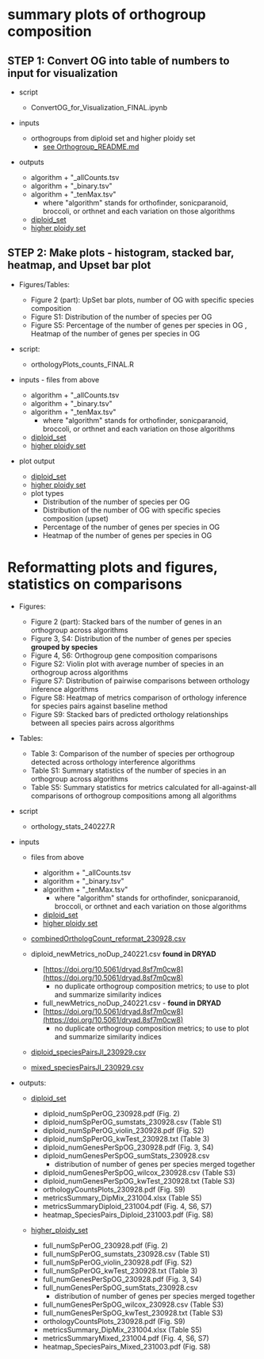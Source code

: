 # summary plots of orthogroup composition 
## STEP 1: Convert OG into table of numbers to input for visualization

* script
	* ConvertOG_for_Visualization_FINAL.ipynb

* inputs		
	* orthogroups from diploid set and higher ploidy set
		* [see Orthogroup_README.md](https://github.com/itliao/OrthologyComparison/blob/main/Orthogroup/Orthogroup_README.md#output-files---to-use-for-inputs-for-downstream-analyses)
	
* outputs
	* algorithm + "_allCounts.tsv
	* algorithm + "_binary.tsv"
	* algorithm + "_tenMax.tsv"
		* where "algorithm" stands for orthofinder, sonicparanoid, broccoli, or orthnet and each variation on those algorithms
	* [diploid_set](/Summary_Statistics/diploidBrass.zip)
	* [higher ploidy set](/Summary_Statistics/fullBrass.zip)

## STEP 2: Make plots - histogram, stacked bar, heatmap, and Upset bar plot

* Figures/Tables:
	* Figure 2 (part): UpSet bar plots, number of OG with specific species composition
	* Figure S1: Distribution of the number of species per OG
	* Figure S5: Percentage of the number of genes per species in OG , Heatmap of the number of genes per species in OG 

* script:
	* orthologyPlots_counts_FINAL.R
	
* inputs - files from above
	* algorithm + "_allCounts.tsv
	* algorithm + "_binary.tsv"
	* algorithm + "_tenMax.tsv"
		* where "algorithm" stands for orthofinder, sonicparanoid, broccoli, or orthnet and each variation on those algorithms
	* [diploid_set](/Summary_Statistics/diploidBrass.zip)
	* [higher ploidy set](/Summary_Statistics/fullBrass.zip)
	
* plot output
	* [diploid_set](/Summary_Statistics/diploidBrass_Plots.zip)
	* [higher ploidy set](/Summary_Statistics/fullBrass_Plots.zip)
	* plot types 
		* Distribution of the number of species per OG
		* Distribution of the number of OG with specific species composition (upset)
		* Percentage of the number of genes per species in OG 
		* Heatmap of the number of genes per species in OG 
		
# Reformatting plots and figures, statistics on comparisons
* Figures:
	* Figure 2 (part): Stacked bars of the number of genes in an orthogroup across algorithms
	* Figure 3, S4: Distribution of the number of genes per species **grouped by species**
	* Figure 4, S6: Orthogroup gene composition comparisons 
	* Figure S2: Violin plot with average number of species in an orthogroup across algorithms
	* Figure S7: Distribution of pairwise comparisons between orthology inference algorithms
	* Figure S8: Heatmap of metrics comparison of orthology inference for species pairs against baseline method
	* Figure S9: Stacked bars of predicted orthology relationships between all species pairs across algorithms
* Tables:
	* Table 3: Comparison of the number of species per orthogroup detected across orthology interference algorithms
	* Table S1: Summary statistics of the number of species in an orthogroup across algorithms
	* Table S5: Summary statistics for metrics calculated for all-against-all comparisons of orthogroup compositions among all algorithms

* script
	* orthology_stats_240227.R
		
* inputs
	* files from above
		* algorithm + "_allCounts.tsv
		* algorithm + "_binary.tsv"
		* algorithm + "_tenMax.tsv"
			* where "algorithm" stands for orthofinder, sonicparanoid, broccoli, or orthnet and each variation on those algorithms
		* [diploid_set](/Summary_Statistics/diploidBrass.zip)
		* [higher ploidy set](/Summary_Statistics/fullBrass.zip)
	* [combinedOrthologCount_reformat_230928.csv](/Gene_Composition_Comparison_Species_Pairs/combinedOrthologCount_reformat_230928.csv)
	
	* diploid_newMetrics_noDup_240221.csv **found in DRYAD**
   		* [https://doi.org/10.5061/dryad.8sf7m0cw8](https://doi.org/10.5061/dryad.8sf7m0cw8)
      		* no duplicate orthogroup composition metrics; to use to plot and summarize similarity indices
        * full_newMetrics_noDup_240221.csv  - **found in DRYAD**		
		* [https://doi.org/10.5061/dryad.8sf7m0cw8](https://doi.org/10.5061/dryad.8sf7m0cw8)
    		* no duplicate orthogroup composition metrics; to use to plot and summarize similarity indices
	* [diploid_speciesPairsJI_230929.csv](/Gene_Composition_Comparison_Species_Pairs/diploid_speciesPairsJI_230929.csv)
	* [mixed_speciesPairsJI_230929.csv](/Gene_Composition_Comparison_Species_Pairs/mixed_speciesPairsJI_230929.csv)
	
* outputs:
	* [diploid_set](/Summary_Statistics/diploid_outputs)
		* diploid_numSpPerOG_230928.pdf (Fig. 2)
		* diploid_numSpPerOG_sumstats_230928.csv (Table S1)
		* diploid_numSpPerOG_violin_230928.pdf (Fig. S2)
		* diploid_numSpPerOG_kwTest_230928.txt (Table 3)
		* diploid_numGenesPerSpOG_230928.pdf (Fig. 3, S4)
		* diploid_numGenesPerSpOG_sumStats_230928.csv
			* distribution of number of genes per species merged together
		* diploid_numGenesPerSpOG_wilcox_230928.csv (Table S3)
		* diploid_numGenesPerSpOG_kwTest_230928.txt (Table S3)
		* orthologyCountsPlots_230928.pdf (Fig. S9) 
		* metricsSummary_DipMix_231004.xlsx (Table S5)
		* metricsSummaryDiploid_231004.pdf (Fig. 4, S6, S7)
		* heatmap_SpeciesPairs_Diploid_231003.pdf (Fig. S8)
		
		
	* [higher_ploidy_set](/Summary_Statistics/higher_ploidy_outputs)
		* full_numSpPerOG_230928.pdf (Fig. 2)
		* full_numSpPerOG_sumstats_230928.csv (Table S1)
		* full_numSpPerOG_violin_230928.pdf (Fig. S2)
		* full_numSpPerOG_kwTest_230928.txt (Table 3)
		* full_numGenesPerSpOG_230928.pdf (Fig. 3, S4)
		* full_numGenesPerSpOG_sumStats_230928.csv 
			* distribution of number of genes per species merged together
		* full_numGenesPerSpOG_wilcox_230928.csv (Table S3)
		* full_numGenesPerSpOG_kwTest_230928.txt (Table S3)
		* orthologyCountsPlots_230928.pdf (Fig. S9) 
		* metricsSummary_DipMix_231004.xlsx (Table S5)
		* metricsSummaryMixed_231004.pdf (Fig. 4, S6, S7)
		* heatmap_SpeciesPairs_Mixed_231003.pdf (Fig. S8)
		

